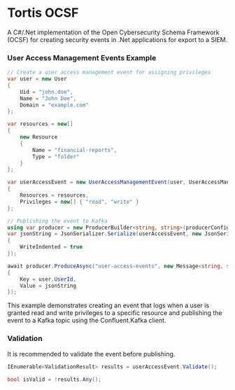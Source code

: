 # Tortis OCSF

A C#/.Net implementation of the Open Cybersecurity Schema Framework (OCSF) for creating security events in .Net applications for export to a SIEM.

### User Access Management Events Example

```csharp
// Create a user access management event for assigning privileges
var user = new User 
{
    Uid = "john.doe",
    Name = "John Doe",
    Domain = "example.com"
};

var resources = new[] 
{
    new Resource 
    { 
        Name = "financial-reports",
        Type = "folder"
    }
};

var userAccessEvent = new UserAccessManagementEvent(user, UserAccessManagementEvent.Activity.AssignPrivileges)
{
    Resources = resources,
    Privileges = new[] { "read", "write" }
};

// Publishing the event to Kafka
using var producer = new ProducerBuilder<string, string>(producerConfig).Build();
var jsonString = JsonSerializer.Serialize(userAccessEvent, new JsonSerializerOptions 
{ 
    WriteIndented = true 
});

await producer.ProduceAsync("user-access-events", new Message<string, string> 
{ 
    Key = user.UserId,
    Value = jsonString 
});
```

This example demonstrates creating an event that logs when a user is granted read and write privileges to a specific resource and publishing the event to a Kafka topic using the Confluent.Kafka client.

### Validation

It is recommended to validate the event before publishing.

```csharp
IEnumerable<ValidationResult> results = userAccessEvent.Validate();

bool isValid = !results.Any();
```